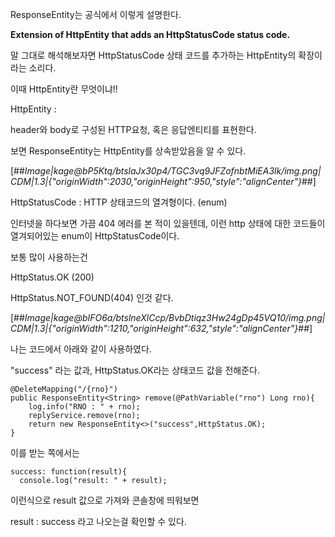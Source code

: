 ResponseEntity는 공식에서 이렇게 설명한다.

**Extension of HttpEntity that adds an HttpStatusCode status code.** 

말 그대로 해석해보자면 HttpStatusCode 상태 코드를 추가하는 HttpEntity의 확장이라는 소리다.

이때 HttpEntity란 무엇이냐!!

HttpEntity : 

header와 body로 구성된 HTTP요청, 혹은 응답엔티티를 표현한다.

보면 ResponseEntity는 HttpEntity를 상속받았음을 알 수 있다.

[##_Image|kage@bP5Ktq/btslaJx30p4/TGC3vq9JFZofnbtMiEA3lk/img.png|CDM|1.3|{"originWidth":2030,"originHeight":950,"style":"alignCenter"}_##]

HttpStatusCode : HTTP 상태코드의 열겨형이다. (enum)

인터넷을 하다보면 가끔 404 에러를 본 적이 있을텐데, 이런 http 상태에 대한 코드들이 열겨되어있는 enum이 HttpStatusCode이다.

보통 많이 사용하는건 

HttpStatus.OK (200)

HttpStatus.NOT\_FOUND(404) 인것 같다. 

[##_Image|kage@bIFO6a/btslneXlCcp/BvbDtiqz3Hw24gDp45VQ10/img.png|CDM|1.3|{"originWidth":1210,"originHeight":632,"style":"alignCenter"}_##]

나는 코드에서 아래와 같이 사용하였다.

"success" 라는 값과, HttpStatus.OK라는 상태코드 값을 전해준다.

```
@DeleteMapping("/{rno}")
public ResponseEntity<String> remove(@PathVariable("rno") Long rno){
    log.info("RNO : " + rno);
    replyService.remove(rno);
    return new ResponseEntity<>("success",HttpStatus.OK);
}
```

이를 받는 쪽에서는 

```
success: function(result){
  console.log("result: " + result);
```

이런식으로 result 값으로 가져와 콘솔창에 띄워보면

result : success 라고 나오는걸 확인할 수 있다.